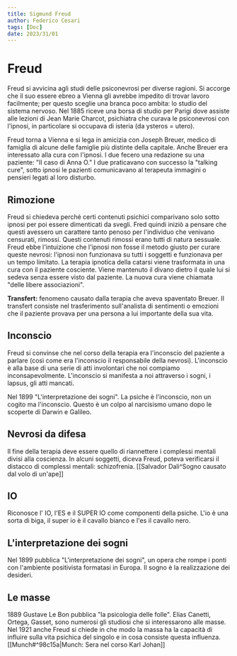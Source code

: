 ```yaml
---
title: Sigmund Freud
author: Federico Cesari 
tags: [Doc]
date: 2023/31/01
---
```

# Freud
Freud si avvicina agli studi delle psiconevrosi per diverse ragioni. Si accorge che il suo essere ebreo a Vienna gli avrebbe impedito di trovar lavoro facilmente; per questo sceglie una branca poco ambita: lo studio del sistema nervoso. Nel 1885 riceve una borsa di studio per Parigi dove assiste alle lezioni di Jean Marie Charcot, psichiatra che curava le psiconevrosi con l'ipnosi, in particolare si occupava di isteria (da ysteros = utero). 

Freud torna a Vienna e si lega in amicizia con Joseph Breuer, medico di famiglia di alcune delle famiglie più distinte della capitale. Anche Breuer era interessato alla cura con l'ipnosi. I due fecero una redazione su una paziente: "Il caso di Anna O." I due praticavano con successo la "talking cure", sotto ipnosi le pazienti comunicavano al terapeuta immagini o pensieri legati al loro disturbo. 

## Rimozione
Freud si chiedeva perché certi contenuti psichici comparivano solo sotto ipnosi per poi essere dimenticati da svegli. Fred quindi iniziò a pensare che questi avessero un carattere tanto penoso per l'individuo che venivano censurati, rimossi. Questi contenuti rimossi erano tutti di natura sessuale. Freud ebbe l'intuizione che l'ipnosi non fosse il metodo giusto per curare queste nevrosi: l'ipnosi non funzionava su tutti i soggetti e funzionava per un tempo limitato. La terapia ipnotica della catarsi viene trasformata in una cura con il paziente cosciente. Viene mantenuto il divano dietro il quale lui si sedeva senza essere visto dal paziente. La nuova cura viene chiamata "delle libere associazioni".

**Transfert:** fenomeno causato dalla terapia che aveva spaventato Breuer. Il transfert consiste nel trasferimento sull'analista di sentimenti o emozioni che il paziente provava per una persona a lui importante della sua vita.

## Inconscio
Freud si convinse che nel corso della terapia era l'inconscio del paziente a parlare (così come era l'inconscio il responsabile della nevrosi). L'inconscio è alla base di una serie di atti involontari che noi compiamo inconsapevolmente. L'inconscio si manifesta a noi attraverso i sogni, i lapsus, gli atti mancati. 

Nel 1899 "L'interpretazione dei sogni". La psiche è l'inconscio, non un cogito ma l'inconscio.
Questo è un colpo al narcisismo umano dopo le scoperte di Darwin e Galileo.

## Nevrosi da difesa
Il fine della terapia deve essere quello di riannettere i complessi mentali divisi alla coscienza. In alcuni soggetti, diceva Freud,  poteva verificarsi il distacco di complessi mentali: schizofrenia.
[[Salvador Dali^Sogno causato dal volo di un'ape]]

## IO
Riconosce  l' IO, l'ES e il SUPER IO come componenti della psiche.
L'io è una sorta di biga, il super io è il cavallo bianco e l'es il cavallo nero.

## L'interpretazione dei sogni
Nel 1899 pubblica "L'interpretazione dei sogni", un  opera che rompe i ponti con l'ambiente positivista formatasi in Europa. Il sogno è la realizzazione dei desideri.

## Le masse
1889 Gustave Le Bon pubblica "la psicologia delle folle". Elias Canetti, Ortega, Gasset, sono numerosi gli studiosi che si interessarono alle masse. Nel 1921 anche Freud si chiede in che modo la massa ha la capacità di influire sulla vita psichica del singolo e in cosa consiste questa influenza.
[[Munch#^98c15a|Munch: Sera nel corso Karl Johan]]

